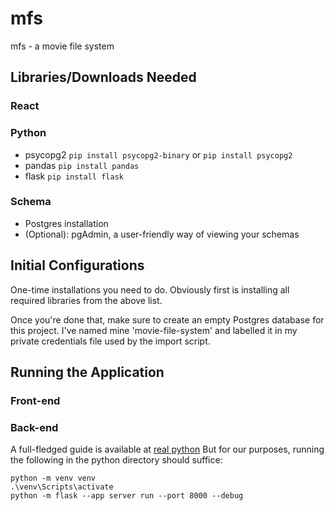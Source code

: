 # mfs
mfs - a movie file system

## Libraries/Downloads Needed
### React
### Python
- psycopg2 `pip install psycopg2-binary` or `pip install psycopg2`
- pandas `pip install pandas`
- flask `pip install flask`

### Schema
- Postgres installation
- (Optional): pgAdmin, a user-friendly way of viewing your schemas

## Initial Configurations
One-time installations you need to do. Obviously first is installing all required libraries from the above list.

Once you're done that, make sure to create an empty Postgres database for this project. I've named mine 'movie-file-system' and labelled it in my private credentials file used by the import script.

## Running the Application
### Front-end

### Back-end
A full-fledged guide is available at [real python](https://realpython.com/flask-project/)
But for our purposes, running the following in the python directory should suffice:

```
python -m venv venv
.\venv\Scripts\activate
python -m flask --app server run --port 8000 --debug
```
